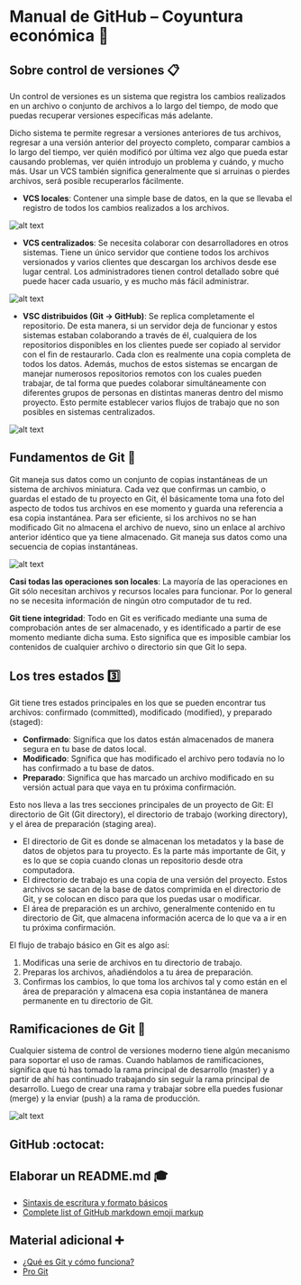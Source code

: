 # Manual de GitHub – Coyuntura económica :orange_book:
## Sobre control de versiones :clipboard:
Un control de versiones es un sistema que registra los cambios realizados en un archivo o conjunto de archivos a lo largo del tiempo, de modo que puedas recuperar versiones específicas más adelante.

Dicho sistema te permite regresar a versiones anteriores de tus archivos, regresar a una versión anterior del proyecto completo, comparar cambios a lo largo del tiempo, ver quién modificó por última vez algo que pueda estar causando problemas, ver quién introdujo un problema y cuándo, y mucho más. Usar un VCS también significa generalmente que si arruinas o pierdes archivos, será posible recuperarlos fácilmente.

-	**VCS locales**: Contener una simple base de datos, en la que se llevaba el registro de todos los cambios realizados a los archivos.

![alt text][locales]

[locales]: https://github.com/Coyunturaeconomica/Manual-GitHub/blob/main/local.PNG "VCS locales"

-	**VCS centralizados**: Se necesita colaborar con desarrolladores en otros sistemas. Tiene un único servidor que contiene todos los archivos versionados y varios clientes que descargan los archivos desde ese lugar central. Los administradores tienen control detallado sobre qué puede hacer cada usuario, y es mucho más fácil administrar.

![alt text][centrales]

[centrales]: https://github.com/Coyunturaeconomica/Manual-GitHub/blob/main/central.PNG "VCS centrales"

-	**VSC distribuidos (Git -> GitHub)**: Se replica completamente el repositorio. De esta manera, si un servidor deja de funcionar y estos sistemas estaban colaborando a través de él, cualquiera de los repositorios disponibles en los clientes puede ser copiado al servidor con el fin de restaurarlo. Cada clon es realmente una copia completa de todos los datos. Además, muchos de estos sistemas se encargan de manejar numerosos repositorios remotos con los cuales pueden trabajar, de tal forma que puedes colaborar simultáneamente con diferentes grupos de personas en distintas maneras dentro del mismo proyecto. Esto permite establecer varios flujos de trabajo que no son posibles en sistemas centralizados.

![alt text][distribuido]

[distribuido]: https://github.com/Coyunturaeconomica/Manual-GitHub/blob/main/distribuidp.PNG "VCS distribuido"

## Fundamentos de Git :pencil:
Git maneja sus datos como un conjunto de copias instantáneas de un sistema de archivos miniatura. Cada vez que confirmas un cambio, o guardas el estado de tu proyecto en Git, él básicamente toma una foto del aspecto de todos tus archivos en ese momento y guarda una referencia a esa copia instantánea. Para ser eficiente, si los archivos no se han modificado Git no almacena el archivo de nuevo, sino un enlace al archivo anterior idéntico que ya tiene almacenado. Git maneja sus datos como una secuencia de copias instantáneas.

![alt text][almacenamiento]

[almacenamiento]: https://github.com/Coyunturaeconomica/Manual-GitHub/blob/main/almacenamiento.PNG "almacenamiento"

**Casi todas las operaciones son locales**: La mayoría de las operaciones en Git sólo necesitan archivos y recursos locales para funcionar. Por lo general no se necesita información de ningún otro computador de tu red.

**Git tiene integridad**: Todo en Git es verificado mediante una suma de comprobación antes de ser almacenado, y es identificado a partir de ese momento mediante dicha suma. Esto significa que es imposible cambiar los contenidos de cualquier archivo o directorio sin que Git lo sepa.

## Los tres estados :three:
Git tiene tres estados principales en los que se pueden encontrar tus archivos: confirmado (committed), modificado (modified), y preparado (staged):
-	**Confirmado**: Significa que los datos están almacenados de manera segura en tu base de datos local. 
-	**Modificado**: Sgnifica que has modificado el archivo pero todavía no lo has confirmado a tu base de datos. 
-	**Preparado**: Significa que has marcado un archivo modificado en su versión actual para que vaya en tu próxima confirmación.

Esto nos lleva a las tres secciones principales de un proyecto de Git: El directorio de Git (Git directory), el directorio de trabajo (working directory), y el área de preparación (staging area).
-	El directorio de Git es donde se almacenan los metadatos y la base de datos de objetos para tu proyecto. Es la parte más importante de Git, y es lo que se copia cuando clonas un repositorio desde otra computadora. 
-	El directorio de trabajo es una copia de una versión del proyecto. Estos archivos se sacan de la base de datos comprimida en el directorio de Git, y se colocan en disco para que los puedas usar o modificar. 
-	El área de preparación es un archivo, generalmente contenido en tu directorio de Git, que almacena información acerca de lo que va a ir en tu próxima confirmación. 

El flujo de trabajo básico en Git es algo así: 
1.	Modificas una serie de archivos en tu directorio de trabajo.
2.	Preparas los archivos, añadiéndolos a tu área de preparación.
3.	Confirmas los cambios, lo que toma los archivos tal y como están en el área de preparación y almacena esa copia instantánea de manera permanente en tu directorio de Git.

## Ramificaciones de Git :evergreen_tree:
Cualquier sistema de control de versiones moderno tiene algún mecanismo para soportar el uso de ramas. Cuando hablamos de ramificaciones, significa que tú has tomado la rama principal de desarrollo (master) y a partir de ahí has continuado trabajando sin seguir la rama principal de desarrollo.
Luego de crear una rama y trabajar sobre ella puedes fusionar (merge) y la enviar (push) a la rama de producción.

![alt text][rama]

[rama]: https://github.com/Coyunturaeconomica/Manual-GitHub/blob/main/branch.png "rama"

## GitHub :octocat:


## Elaborar un README.md :mortar_board:
- [Sintaxis de escritura y formato básicos](https://docs.github.com/es/github/writing-on-github/basic-writing-and-formatting-syntax)
- [Complete list of GitHub markdown emoji markup](https://gist.github.com/rxaviers/7360908)

## Material adicional :heavy_plus_sign:
- [¿Qué es Git y cómo funciona?](https://www.youtube.com/watch?v=jGehuhFhtnE)
- [Pro Git](https://git-scm.com/book/en/v2)
